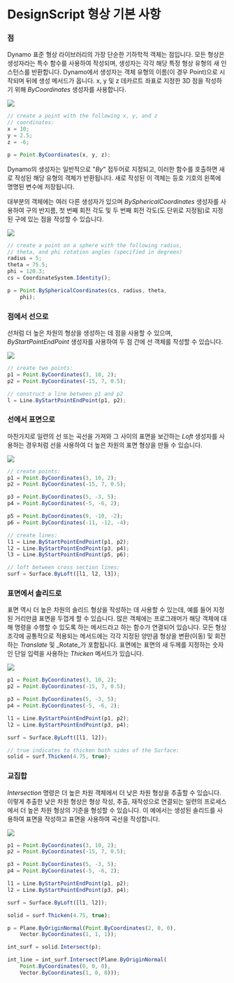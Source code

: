 # DesignScript 형상 기본 사항

### 점

Dynamo 표준 형상 라이브러리의 가장 단순한 기하학적 객체는 점입니다. 모든 형상은 생성자라는 특수 함수를 사용하여 작성되며, 생성자는 각각 해당 특정 형상 유형의 새 인스턴스를 반환합니다. Dynamo에서 생성자는 객체 유형의 이름(이 경우 Point)으로 시작되며 뒤에 생성 메서드가 옵니다. x, y 및 z 데카르트 좌표로 지정한 3D 점을 작성하기 위해 _ByCoordinates_ 생성자를 사용합니다.

![](../images/8-2/1/GeometryBasics\_01.png)

```js
// create a point with the following x, y, and z
// coordinates:
x = 10;
y = 2.5;
z = -6;

p = Point.ByCoordinates(x, y, z);
```

Dynamo의 생성자는 일반적으로 "_By_" 접두어로 지정되고, 이러한 함수를 호출하면 새로 작성된 해당 유형의 객체가 반환됩니다. 새로 작성된 이 객체는 등호 기호의 왼쪽에 명명된 변수에 저장됩니다.

대부분의 객체에는 여러 다른 생성자가 있으며 _BySphericalCoordinates_ 생성자를 사용하여 구의 반지름, 첫 번째 회전 각도 및 두 번째 회전 각도(도 단위로 지정됨)로 지정된 구에 있는 점을 작성할 수 있습니다.

![](../images/8-2/1/GeometryBasics\_02.png)

```js
// create a point on a sphere with the following radius,
// theta, and phi rotation angles (specified in degrees)
radius = 5;
theta = 75.5;
phi = 120.3;
cs = CoordinateSystem.Identity();

p = Point.BySphericalCoordinates(cs, radius, theta,
    phi);
```

### 점에서 선으로

선처럼 더 높은 차원의 형상을 생성하는 데 점을 사용할 수 있으며, _ByStartPointEndPoint_ 생성자를 사용하여 두 점 간에 선 객체를 작성할 수 있습니다.

![](../images/8-2/1/GeometryBasics\_03.png)

```js
// create two points:
p1 = Point.ByCoordinates(3, 10, 2);
p2 = Point.ByCoordinates(-15, 7, 0.5);

// construct a line between p1 and p2
l = Line.ByStartPointEndPoint(p1, p2);
```

### 선에서 표면으로

마찬가지로 일련의 선 또는 곡선을 가져와 그 사이의 표면을 보간하는 _Loft_ 생성자를 사용하는 경우처럼 선을 사용하여 더 높은 차원의 표면 형상을 만들 수 있습니다.

![](../images/8-2/1/GeometryBasics\_04.png)

```js
// create points:
p1 = Point.ByCoordinates(3, 10, 2);
p2 = Point.ByCoordinates(-15, 7, 0.5);

p3 = Point.ByCoordinates(5, -3, 5);
p4 = Point.ByCoordinates(-5, -6, 2);

p5 = Point.ByCoordinates(9, -10, -2);
p6 = Point.ByCoordinates(-11, -12, -4);

// create lines:
l1 = Line.ByStartPointEndPoint(p1, p2);
l2 = Line.ByStartPointEndPoint(p3, p4);
l3 = Line.ByStartPointEndPoint(p5, p6);

// loft between cross section lines:
surf = Surface.ByLoft([l1, l2, l3]);
```

### 표면에서 솔리드로

표면 역시 더 높은 차원의 솔리드 형상을 작성하는 데 사용할 수 있는데, 예를 들어 지정된 거리만큼 표면을 두껍게 할 수 있습니다. 많은 객체에는 프로그래머가 해당 객체에 대해 명령을 수행할 수 있도록 하는 메서드라고 하는 함수가 연결되어 있습니다. 모든 형상 조각에 공통적으로 적용되는 메서드에는 각각 지정된 양만큼 형상을 변환(이동) 및 회전하는 _Translate_ 및 _Rotate_가 포함됩니다. 표면에는 표면의 새 두께를 지정하는 숫자인 단일 입력을 사용하는 _Thicken_ 메서드가 있습니다.

![](../images/8-2/1/GeometryBasics\_05.png)

```js
p1 = Point.ByCoordinates(3, 10, 2);
p2 = Point.ByCoordinates(-15, 7, 0.5);

p3 = Point.ByCoordinates(5, -3, 5);
p4 = Point.ByCoordinates(-5, -6, 2);

l1 = Line.ByStartPointEndPoint(p1, p2);
l2 = Line.ByStartPointEndPoint(p3, p4);

surf = Surface.ByLoft([l1, l2]);

// true indicates to thicken both sides of the Surface:
solid = surf.Thicken(4.75, true);
```

### 교집합

_Intersection_ 명령은 더 높은 차원 객체에서 더 낮은 차원 형상을 추출할 수 있습니다. 이렇게 추출한 낮은 차원 형상은 형상 작성, 추출, 재작성으로 연결되는 일련의 프로세스에서 더 높은 차원 형상의 기준을 형성할 수 있습니다. 이 예에서는 생성된 솔리드를 사용하여 표면을 작성하고 표면을 사용하여 곡선을 작성합니다.

![](../images/8-2/1/GeometryBasics\_06.png)

```js
p1 = Point.ByCoordinates(3, 10, 2);
p2 = Point.ByCoordinates(-15, 7, 0.5);

p3 = Point.ByCoordinates(5, -3, 5);
p4 = Point.ByCoordinates(-5, -6, 2);

l1 = Line.ByStartPointEndPoint(p1, p2);
l2 = Line.ByStartPointEndPoint(p3, p4);

surf = Surface.ByLoft([l1, l2]);

solid = surf.Thicken(4.75, true);

p = Plane.ByOriginNormal(Point.ByCoordinates(2, 0, 0),
    Vector.ByCoordinates(1, 1, 1));

int_surf = solid.Intersect(p);

int_line = int_surf.Intersect(Plane.ByOriginNormal(
    Point.ByCoordinates(0, 0, 0),
    Vector.ByCoordinates(1, 0, 0)));
```

